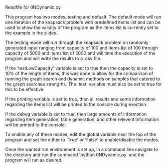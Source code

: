 ReadMe for 0NDynamic.py

This program has two modes, testing and defualt. 
The default mode will run one iteration of the knapsack problem with 
predefined items list and can be used to show the validity of the program
as the items list is currently set to the example in the slides. 

The testing mode will run through the knapsack problem on randomly generated input
ranging from capacity of 100 and items list of 100 through capacity of 5000 and items list 
of 5000 and will time the execution of the program and will write the results to a .csv file. 

If the 'testLowCapacity' variable is set to true then the capacity is set to 10% of the length of items, 
this was done to allow for the comparison of running the graph search and dynamic methods on samples that
catered to the graph searches strengths. The 'test' variable must also be set to true for this to be effective

If the printing variable is set to true, then all results and some information regarding the items list
will be printed to the console during exection. 

If the debug variable is set to true, then large amounts of information regarding item generation, table generation, and
other relevent information will be printed to the console. 

To enable any of these modes, edit the global variable near the top of the program and set the either to 
'True' or 'False' to enable/disable the modes. 

Once the wanted run environment is set up, in a command line navigate to the directory and run the command
'python 0NDynamic.py' and the program will run as desired. 